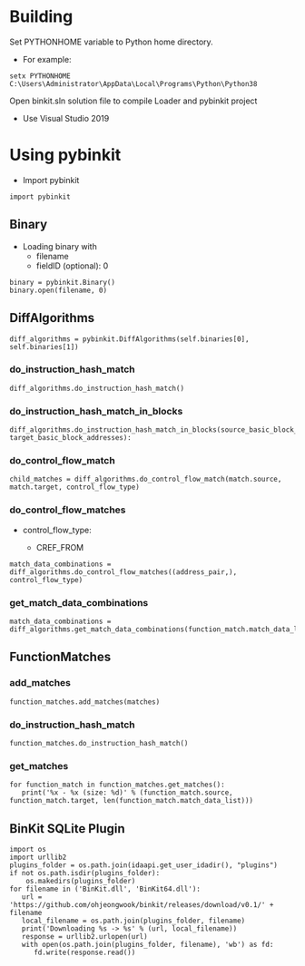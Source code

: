 # Building

Set PYTHONHOME variable to Python home directory. 

* For example:

```
setx PYTHONHOME C:\Users\Administrator\AppData\Local\Programs\Python\Python38
```

Open binkit.sln solution file to compile Loader and pybinkit project

* Use Visual Studio 2019

# Using pybinkit

* Import pybinkit

```
import pybinkit
```


## Binary

* Loading binary with 
   - filename
   - fieldID (optional): 0

```
binary = pybinkit.Binary()
binary.open(filename, 0)
```

## DiffAlgorithms

```
diff_algorithms = pybinkit.DiffAlgorithms(self.binaries[0], self.binaries[1])
```

### do_instruction_hash_match

```
diff_algorithms.do_instruction_hash_match()
```

### do_instruction_hash_match_in_blocks

```
diff_algorithms.do_instruction_hash_match_in_blocks(source_basic_block_addresses, target_basic_block_addresses):
```

### do_control_flow_match

```
child_matches = diff_algorithms.do_control_flow_match(match.source, match.target, control_flow_type)
```

### do_control_flow_matches

* control_flow_type:

   - CREF_FROM

```
match_data_combinations = diff_algorithms.do_control_flow_matches((address_pair,), control_flow_type)
```

### get_match_data_combinations

```
match_data_combinations = diff_algorithms.get_match_data_combinations(function_match.match_data_list)
```

## FunctionMatches

### add_matches

```
function_matches.add_matches(matches)
```

### do_instruction_hash_match


```
function_matches.do_instruction_hash_match()
```

### get_matches

```
for function_match in function_matches.get_matches():
   print('%x - %x (size: %d)' % (function_match.source, function_match.target, len(function_match.match_data_list)))
```

## BinKit SQLite Plugin

```
import os
import urllib2
plugins_folder = os.path.join(idaapi.get_user_idadir(), "plugins")
if not os.path.isdir(plugins_folder):
    os.makedirs(plugins_folder)
for filename in ('BinKit.dll', 'BinKit64.dll'):
   url = 'https://github.com/ohjeongwook/binkit/releases/download/v0.1/' + filename
   local_filename = os.path.join(plugins_folder, filename)
   print('Downloading %s -> %s' % (url, local_filename))
   response = urllib2.urlopen(url)
   with open(os.path.join(plugins_folder, filename), 'wb') as fd:
      fd.write(response.read())
```

